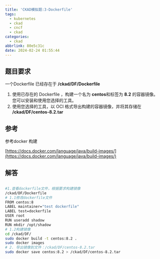 ```yaml
---
title: 'CKAD模拟题:3-Dockerfile'
tags:
  - kubernetes
  - ckad
  - cncf
  - ckad
categories:
  - ckad
abbrlink: 80e5c31c
date: 2024-02-24 01:55:44
---
```

## 题目要求

一个Dockerfile 已经存在于 **/ckad/DF/Dockerfile**

1. 使用已存在的 Dockerfile ，构建一个名为 **centos**和标签为 **8.2** 的容器镜像。您可以安装和使用您选择的工具。
2. 使用您选择的工具，以 OCI 格式导出构建的容器镜像，并将其存储在 **/ckad/DF/centos-8.2.tar**

## 参考

参考docker 构建

[https://docs.docker.com/language/java/build-images/](https://docs.docker.com/language/java/build-images/)

## 解答

```bash

#1.查看dockerfile文件，根据要求构建镜像
/ckad/DF/Dockerfile
# 1.1修改dockerfile文件
FROM centos:8
LABEL maintainer="test dockerfile"
LABEL test=dockerfile
USER root
RUN useradd shadow
RUN mkdir /opt/shadow
# 1.2构建镜像
cd /ckad/DF/
sudo docker build -t centos:8.2 .
sudo docker images
# 2. 导出镜像到文件：/ckad/DF/centos-8.2.tar
sudo docker save centos:8.2 > /ckad/DF/centos-8.2.tar
```
